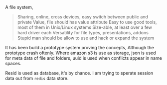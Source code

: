 
A file system,

  > Sharing, online, cross devices, easy switch between public and private
  > Value, file should has value attribute
  > Easy to use good tools, most of them in Unix/Linux systems
  > Size-able, at least over a few hard driver each
  > Versatility for file types, presentations, addons
  > Stupid man should be allow to use and hack or expand the system

It has been build a prototype system proving the concepts, Although the
prototype crash oftenly.  Where amazon s3 is use as storage, json is used for
meta data of file and folders, uuid is used when conflicts appear in name
spaces.

Resid is used as database, it's by chance.  I am trying to sperate session
data out from `redis` data store.


<!--
2015 1226 11:24am
vim: set ft=markdown tw=78:
-->
